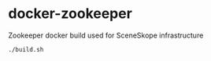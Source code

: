 docker-zookeeper
================

Zookeeper docker build used for SceneSkope infrastructure

```
./build.sh
```

